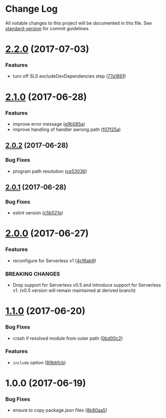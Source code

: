 # Change Log

All notable changes to this project will be documented in this file. See [standard-version](https://github.com/conventional-changelog/standard-version) for commit guidelines.

<a name="2.2.0"></a>
# [2.2.0](https://github.com/medikoo/serverless-plugin-lambda-reducer/compare/v2.1.0...v2.2.0) (2017-07-03)


### Features

* turn off SLS excludeDevDependencies step ([77a1891](https://github.com/medikoo/serverless-plugin-lambda-reducer/commit/77a1891))



<a name="2.1.0"></a>
# [2.1.0](https://github.com/medikoo/serverless-plugin-reducer/compare/v2.0.2...v2.1.0) (2017-06-28)


### Features

* improve error message ([e9b585a](https://github.com/medikoo/serverless-plugin-reducer/commit/e9b585a))
* improve handling of handler awrong path ([f07f25a](https://github.com/medikoo/serverless-plugin-reducer/commit/f07f25a))



<a name="2.0.2"></a>
## [2.0.2](https://github.com/medikoo/serverless-plugin-reducer/compare/v2.0.1...v2.0.2) (2017-06-28)


### Bug Fixes

* program path resolution ([ce53036](https://github.com/medikoo/serverless-plugin-reducer/commit/ce53036))



<a name="2.0.1"></a>
## [2.0.1](https://github.com/medikoo/serverless-plugin-reducer/compare/v2.0.0...v2.0.1) (2017-06-28)


### Bug Fixes

* eslint version ([c5b521e](https://github.com/medikoo/serverless-plugin-reducer/commit/c5b521e))



<a name="2.0.0"></a>
# [2.0.0](https://github.com/medikoo/serverless-plugin-reducer/compare/v1.1.0...v2.0.0) (2017-06-27)


### Features

* reconfigure for Serverless v1 ([4cf6ab9](https://github.com/medikoo/serverless-plugin-reducer/commit/4cf6ab9))


### BREAKING CHANGES

* Drop support for Serverless v0.5 and introduce support for Serverless v1. (v0.5 version will remain maintained at derived branch)



<a name="1.1.0"></a>
# [1.1.0](https://github.com/medikoo/serverless-plugin-reducer/compare/v1.0.0...v1.1.0) (2017-06-20)


### Bug Fixes

* crash if resolved module from outer path ([0bd00c2](https://github.com/medikoo/serverless-plugin-reducer/commit/0bd00c2))


### Features

* `include` option ([89bbfcb](https://github.com/medikoo/serverless-plugin-reducer/commit/89bbfcb))



<a name="1.0.0"></a>
# 1.0.0 (2017-06-19)


### Bug Fixes

* ensure to copy package.json files ([8b80aa5](https://github.com/medikoo/serverless-plugin-reducer/commit/8b80aa5))
